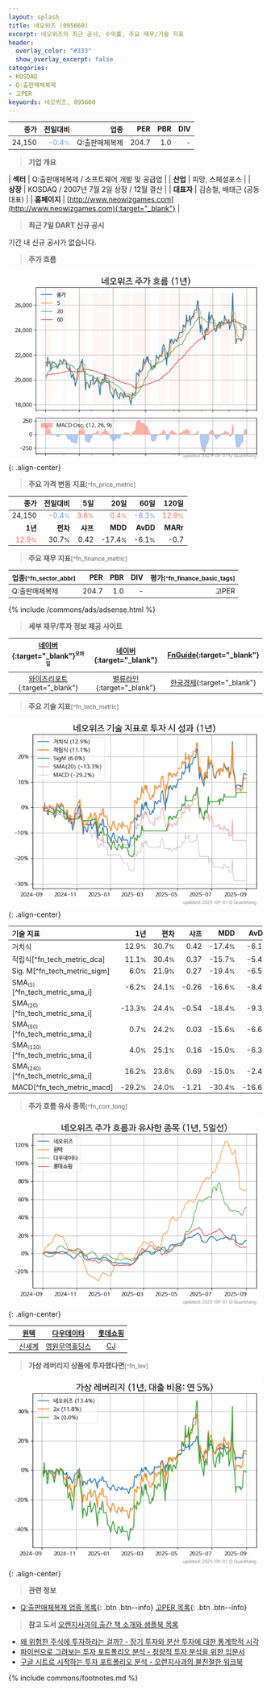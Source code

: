 ```yaml
---
layout: splash
title: 네오위즈 (095660)
excerpt: 네오위즈의 최근 공시, 수익률, 주요 재무/기술 지표
header:
  overlay_color: "#333"
  show_overlay_excerpt: false
categories:
- KOSDAQ
- Q:출판매체복제
- 고PER
keywords: 네오위즈, 095660
---
```


| **종가** | **전일대비** | **업종** | **PER** | **PBR** | **DIV** |
| -------: | -----------: | -------: | ------: | ------: | ------: |
| 24,150 | <span style="color: cornflowerblue">-0.4<small>%</small></span> | Q:출판매체복제 | 204.7 | 1.0 | - |

<!-- more -->


> **기업 개요**<a id="company"></a>

| <span style="white-space:nowrap;">**섹터**</span> | Q:출판매체복제 / 소프트웨어 개발 및 공급업 |
| <span style="white-space:nowrap;">**산업**</span> | 피망, 스페셜포스 |
| <span style="white-space:nowrap;">**상장**</span> | KOSDAQ / 2007년 7월 2일 상장 / 12월 결산 |
| <span style="white-space:nowrap;">**대표자**</span> | 김승철, 배태근 (공동대표) |
| <span style="white-space:nowrap;">**홈페이지**</span> | [http://www.neowizgames.com](http://www.neowizgames.com){:target="_blank"} |


> **최근 7일 DART 신규 공시**<a id="dart"></a>

기간 내 신규 공시가 없습니다.


> **주가 흐름**<a id="price"></a>

![095660](/stock/images/095660.png){: .align-center}


> **주요 가격 변동 지표**<small>[^fn_price_metric]</small>

| **종가** | **전일대비** | **5일** | **20일** | **60일** | **120일** |
| -------: | -----------: | ------: | -------: | -------: | --------: |
| 24,150 | <span style="color: cornflowerblue">-0.4<small>%</small></span> | <span style="color: tomato">3.6<small>%</small></span> | <span style="color: tomato">0.4<small>%</small></span> | <span style="color: cornflowerblue">-8.3<small>%</small></span> | <span style="color: tomato">12.9<small>%</small></span> |
| **1년** | **편차** | **샤프** | **MDD** | **AvDD** | **MARr** |
| <span style="color: tomato">12.9<small>%</small></span> | 30.7<small>%</small> | 0.42 | -17.4<small>%</small> | -6.1<small>%</small> | -0.7 |


> **주요 재무 지표**<small>[^fn_finance_metric]</small>

| **업종**<small>[^fn_sector_abbr]</small> | **PER** | **PBR** | **DIV** | **평가**<small>[^fn_finance_basic_tags]</small> |
| :--------------------------------------- | ------: | ------: | ------: | ----------------------------------------------: |
| Q:출판매체복제 | 204.7 | 1.0 | - | 고PER |



{% include /commons/ads/adsense.html %}

> **세부 재무/투자 정보 제공 사이트**

| [네이버](https://m.stock.naver.com/domestic/stock/095660/finance/summary){:target="_blank"}<sup><small>모바일</small></sup> | [네이버](https://finance.naver.com/item/coinfo.naver?code=095660){:target="_blank"} | [FnGuide](https://comp.fnguide.com/SVO2/ASP/SVD_Invest.asp?gicode=A095660&MenuYn=Y){:target="_blank"} |
| :---: | :---: | :---: |
| [와이즈리포트](https://comp.wisereport.co.kr/company/c1040001.aspx?cmp_cd=095660){:target="_blank"} | [밸류라인](https://www.valueline.co.kr/finance/summary/095660){:target="_blank"} | [한국경제](https://markets.hankyung.com/stock/095660/financial-summary){:target="_blank"} |


> **주요 기술 지표**<small>[^fn_tech_metric]</small>


![095660](/stock/images/095660_tech.png){: .align-center}

| **기술 지표** | **1년** | **편차** | **샤프** | **MDD** | **AvDD** |
| :------------ | ------: | -----------: | -------: | ------: | -------: |
| 거치식 | 12.9<small>%</small> | 30.7<small>%</small> | 0.42 | -17.4<small>%</small> | -6.1<small>%</small> |
| 적립식[^fn_tech_metric_dca] | 11.1<small>%</small> | 30.4<small>%</small> | 0.37 | -15.7<small>%</small> | -5.4<small>%</small> |
| Sig. M[^fn_tech_metric_sigm] | 6.0<small>%</small> | 21.9<small>%</small> | 0.27 | -19.4<small>%</small> | -6.5<small>%</small> |
| SMA<small><sub>(5)</sub></small>[^fn_tech_metric_sma_i] | -6.2<small>%</small> | 24.1<small>%</small> | -0.26 | -16.6<small>%</small> | -8.4<small>%</small> |
| SMA<small><sub>(20)</sub></small>[^fn_tech_metric_sma_i] | -13.3<small>%</small> | 24.4<small>%</small> | -0.54 | -18.4<small>%</small> | -9.3<small>%</small> |
| SMA<small><sub>(60)</sub></small>[^fn_tech_metric_sma_i] | 0.7<small>%</small> | 24.2<small>%</small> | 0.03 | -15.6<small>%</small> | -6.6<small>%</small> |
| SMA<small><sub>(120)</sub></small>[^fn_tech_metric_sma_i] | 4.0<small>%</small> | 25.1<small>%</small> | 0.16 | -15.0<small>%</small> | -6.3<small>%</small> |
| SMA<small><sub>(240)</sub></small>[^fn_tech_metric_sma_i] | 16.2<small>%</small> | 23.6<small>%</small> | 0.69 | -15.0<small>%</small> | -2.4<small>%</small> |
| MACD[^fn_tech_metric_macd] | -29.2<small>%</small> | 24.0<small>%</small> | -1.21 | -30.4<small>%</small> | -16.6<small>%</small> |


> **주가 흐름 유사 종목**<a id="corr"></a><small>[^fn_corr_long]</small>

![095660](/stock/images/095660_corr.png){: .align-center}

|       | [원텍](/336570/) | [다우데이타](/032190/) | [롯데쇼핑](/023530/) |
| :---: | :------------------------------------: | :------------------------------------: | :------------------------------------: |
|       | [신세계](/004170/) | [영원무역홀딩스](/009970/) | [CJ](/001040/) |


> **가상 레버리지 상품에 투자했다면**<a id="2x"></a><small>[^fn_lev]</small>

![095660](/stock/images/095660_2x.png){: .align-center}


> **관련 정보**

- [Q:출판매체복제 업종 목록](/stats/sector/kosdaq_업종_출판매체복제_종목/){: .btn .btn--info} [고PER 목록](/fn/fn_high_per/){: .btn .btn--info}

> **참고 도서** [오렌지사과의 출간 책 소개와 샘플북 목록](https://kongdori.tistory.com/691)

- [왜 위험한 주식에 투자하라는 걸까? - 장기 투자와 분산 투자에 대한 통계학적 시각](https://kongdori.tistory.com/421)
- [파이썬으로 그려보는 투자 포트폴리오 분석  - 정량적 투자 분석을 위한 입문서](https://kongdori.tistory.com/643)
- [구글 시트로 시작하는 투자 포트폴리오 분석 - 오렌지사과의 불친절한 워크북](https://kongdori.tistory.com/449)


{% include commons/footnotes.md %}